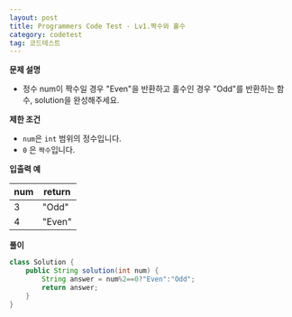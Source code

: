```yaml
---
layout: post
title: Programmers Code Test - Lv1.짝수와 홀수
category: codetest
tag: 코드테스트
---
```


**문제 설명**

- 정수 num이 짝수일 경우 "Even"을 반환하고 홀수인 경우 "Odd"를 반환하는 함수, solution을 완성해주세요.

**제한 조건**

- `num`은 `int` 범위의 정수입니다.
- `0` 은 `짝수`입니다.
  
**입출력 예**

| num  | return |
| ---- | ------ |
| 3    | "Odd"  |
| 4    | "Even" |

**풀이**

```java
class Solution {
    public String solution(int num) {
        String answer = num%2==0?"Even":"Odd";
        return answer;
    }
}
```

